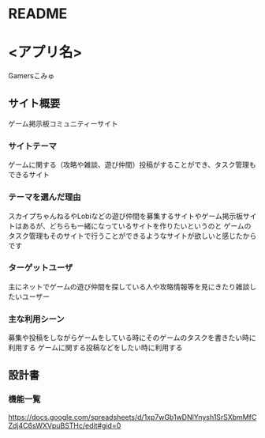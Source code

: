 # README
# <アプリ名>
Gamersこみゅ

## サイト概要
ゲーム掲示板コミュニティーサイト

### サイトテーマ
ゲームに関する（攻略や雑談、遊び仲間）投稿がすることができ、タスク管理もできるサイト

### テーマを選んだ理由
スカイプちゃんねるやLobiなどの遊び仲間を募集するサイトやゲーム掲示板サイトはあるが、どちらも一緒になっているサイトを作りたいというのと
ゲームのタスク管理もそのサイトで行うことができるようなサイトが欲しいと感じたからです

### ターゲットユーザ
主にネットでゲームの遊び仲間を探している人や攻略情報等を見にきたり雑談したいユーザー

### 主な利用シーン
募集や投稿をしながらゲームをしている時にそのゲームのタスクを書きたい時に利用する
ゲームに関する投稿などをしたい時に利用する

## 設計書

### 機能一覧
<https://docs.google.com/spreadsheets/d/1xp7wGb1wDNlYnysh1SrSXbmMfCZdj4C6sWXVpuBSTHc/edit#gid=0>

